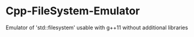 # Cpp-FileSystem-Emulator
Emulator of 'std::filesystem' usable with g++11 without additional libraries
